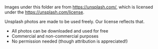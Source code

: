 Images under this folder are from https://unsplash.com/, which is licensed under the https://unsplash.com/license.

Unsplash photos are made to be used freely. Our license reflects that.

- All photos can be downloaded and used for free 
- Commercial and non-commercial purposes 
- No permission needed (though attribution is appreciated!)
